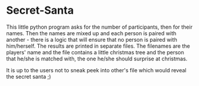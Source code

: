 # Secret-Santa

This little python program asks for the number of participants, then for their names.
Then the names are mixed up and each person is paired with another - there is a logic that will ensure that
no person is paired with him/herself. The results are printed in separate files.
The filenames are the players' name and the file contains a little christmas tree and the person
that he/she is matched with, the one he/she should surprise at christmas.

It is up to the users not to sneak peek into other's file which would reveal the secret santa ;)

